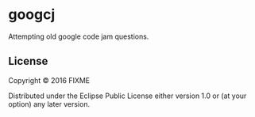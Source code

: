 # googcj

Attempting old google code jam questions.

## License

Copyright © 2016 FIXME

Distributed under the Eclipse Public License either version 1.0 or (at
your option) any later version.
